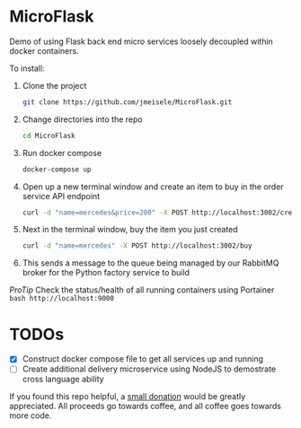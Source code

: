 # MicroFlask
Demo of using Flask back end micro services loosely decoupled within docker containers.

To install:

1. Clone the project
    ```bash
    git clone https://github.com/jmeisele/MicroFlask.git
    ```
2. Change directories into the repo
    ```bash
    cd MicroFlask
    ```
3. Run docker compose
    ```bash
    docker-compose up
    ```
4. Open up a new terminal window and create an item to buy in the order service API endpoint
    ```bash
    curl -d "name=mercedes&price=200" -X POST http://localhost:3002/create
    ```
5. Next in the terminal window, buy the item you just created
    ```bash
    curl -d "name=mercedes" -X POST http://localhost:3002/buy
    ```
6. This sends a message to the queue being managed by our RabbitMQ broker for the Python factory service to build

_ProTip_ Check the status/health of all running containers using Portainer
    ```bash
    http://localhost:9000
    ```
# TODOs
- [X] Construct docker compose file to get all services up and running
- [ ] Create additional delivery microservice using NodeJS to demostrate cross language ability

If you found this repo helpful, a [small donation](https://www.buymeacoffee.com/VlduzAG) would be greatly appreciated. 
All proceeds go towards coffee, and all coffee goes towards more code.
